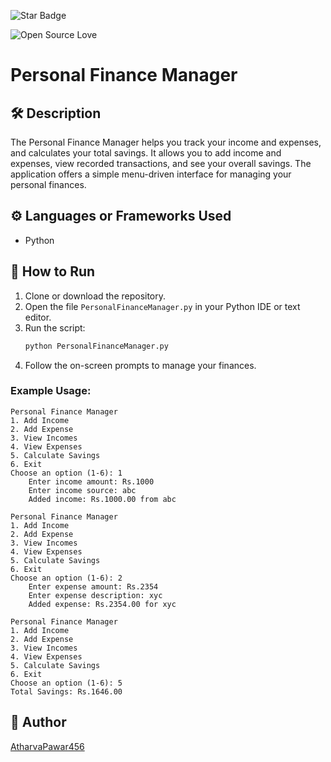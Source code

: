 ![Star Badge](https://img.shields.io/static/v1?label=%F0%9F%8C%9F&message=If%20Useful&style=style=flat&color=BC4E99)

![Open Source Love](https://badges.frapsoft.com/os/v1/open-source.svg?v=103)

# Personal Finance Manager

## 🛠️ Description

The Personal Finance Manager helps you track your income and expenses, and calculates your total savings. It allows you to add income and expenses, view recorded transactions, and see your overall savings. The application offers a simple menu-driven interface for managing your personal finances.

## ⚙️ Languages or Frameworks Used
- Python

## 🌟 How to Run

1. Clone or download the repository.
2. Open the file `PersonalFinanceManager.py` in your Python IDE or text editor.
3. Run the script:
   ```bash
   python PersonalFinanceManager.py
   ```
4. Follow the on-screen prompts to manage your finances.

### Example Usage:

```plaintext
Personal Finance Manager
1. Add Income
2. Add Expense
3. View Incomes
4. View Expenses
5. Calculate Savings
6. Exit
Choose an option (1-6): 1
    Enter income amount: Rs.1000
    Enter income source: abc
    Added income: Rs.1000.00 from abc

Personal Finance Manager
1. Add Income
2. Add Expense
3. View Incomes
4. View Expenses
5. Calculate Savings
6. Exit
Choose an option (1-6): 2
    Enter expense amount: Rs.2354
    Enter expense description: xyc
    Added expense: Rs.2354.00 for xyc

Personal Finance Manager
1. Add Income
2. Add Expense
3. View Incomes
4. View Expenses
5. Calculate Savings
6. Exit
Choose an option (1-6): 5
Total Savings: Rs.1646.00
```

## 🤖 Author
[AtharvaPawar456](https://github.com/AtharvaPawar456)